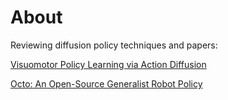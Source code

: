 # About

Reviewing diffusion policy techniques and papers:

[Visuomotor Policy Learning via Action Diffusion](https://diffusion-policy.cs.columbia.edu/)

[Octo: An Open-Source Generalist Robot Policy](https://octo-models.github.io/)